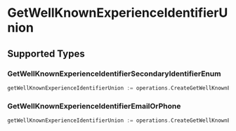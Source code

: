 # GetWellKnownExperienceIdentifierUnion


## Supported Types

### GetWellKnownExperienceIdentifierSecondaryIdentifierEnum

```go
getWellKnownExperienceIdentifierUnion := operations.CreateGetWellKnownExperienceIdentifierUnionGetWellKnownExperienceIdentifierSecondaryIdentifierEnum(operations.GetWellKnownExperienceIdentifierSecondaryIdentifierEnum{/* values here */})
```

### GetWellKnownExperienceIdentifierEmailOrPhone

```go
getWellKnownExperienceIdentifierUnion := operations.CreateGetWellKnownExperienceIdentifierUnionGetWellKnownExperienceIdentifierEmailOrPhone(operations.GetWellKnownExperienceIdentifierEmailOrPhone{/* values here */})
```

